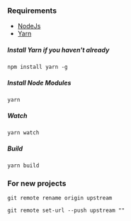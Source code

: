 ### Requirements

* [NodeJs](https://nodejs.org/)
* [Yarn](https://yarnpkg.com/)

##### Install Yarn if you haven't already
```
npm install yarn -g
```

##### Install Node Modules
```
yarn
```

##### Watch
```
yarn watch
```

##### Build
```
yarn build
```

### For new projects
```
git remote rename origin upstream
```
```
git remote set-url --push upstream ""
```